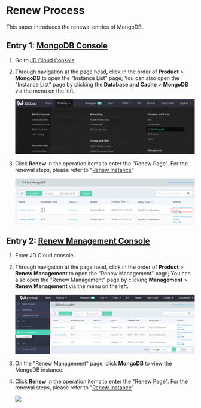 # Renew Process

This paper introduces the renewal entries of MongoDB.


## Entry 1: [MongoDB Console](https://mongodb-console.jdcloud.com/mongodb)
1. Go to [JD Cloud Console](https://console.jdcloud.com/overview).
2. Through navigation at the page head, click in the order of **Product** > **MongoDB** to open the "Instance List" page; You can also open the "Instance List" page by clicking the **Database and Cache** > **MongoDB** via the menu on the left.

    ![](../../../../image/mongodb/mongo-039.png)


3. Click **Renew** in the operation items to enter the "Renew Page". For the renewal steps, please refer to "[Renew Instance](../Operation-Guide/Instance-Management/Renewal-Instructions.md)"

    ![](../../../../image/mongodb/mongo-040.png)


## Entry 2: [Renew Management Console](https://renewal-console.jdcloud.com/renew/mongodb)
1. Enter JD Cloud console.
2. Through navigation at the page head, click in the order of **Product** > **Renew Management** to open the "Renew Management" page; You can also open the "Renew Management" page by clicking **Management** > **Renew Management** via the menu on the left.

    ![](../../../../image/mongodb/mongo-041.png)

3. On the "Renew Management" page, click **MongoDB** to view the MongoDB instance.
4. Click **Renew** in the operation items to enter the "Renew Page". For the renewal steps, please refer to "[Renew Instance](../Operation-Guide/Instance-Management/Renewal-Instructions.md)"

    ![](../../../../image/mongodb/mongo-042.png)

